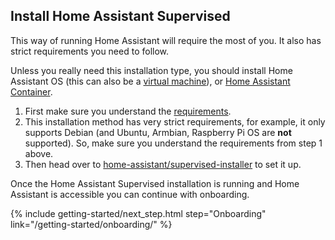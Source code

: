 ## Install Home Assistant Supervised

<div class='note warning'>

This way of running Home Assistant will require the most of you. It also has strict requirements you need to follow.

Unless you really need this installation type, you should install Home Assistant OS (this can also be a [virtual machine](#install-home-assistant-operating-system)), or [Home Assistant Container](#install-home-assistant-container).

</div>

1. First make sure you understand the <a href="https://github.com/home-assistant/architecture/blob/master/adr/0014-home-assistant-supervised.md" target="_blank">requirements</a>.
2. This installation method has very strict requirements, for example, it only
   supports Debian (and Ubuntu, Armbian, Raspberry Pi OS are **not** 
   supported). So, make sure you understand the requirements from step 1 above.
3. Then head over to <a href="https://github.com/home-assistant/supervised-installer" target="_blank">home-assistant/supervised-installer</a> to set it up.

Once the Home Assistant Supervised installation is running and Home Assistant is accessible you can continue with onboarding.

{% include getting-started/next_step.html step="Onboarding" link="/getting-started/onboarding/" %}
